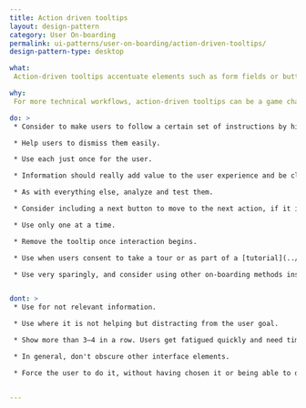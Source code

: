 ```yaml
---
title: Action driven tooltips
layout: design-pattern
category: User On-boarding
permalink: ui-patterns/user-on-boarding/action-driven-tooltips/
design-pattern-type: desktop

what:
 Action-driven tooltips accentuate elements such as form fields or buttons to guide a user through a specific feature or process. Once a user completes a step, they are guided on to the next one.

why:
 For more technical workflows, action-driven tooltips can be a game changer in terms of your activation and retention rates.

do: >
 * Consider to make users to follow a certain set of instructions by highlighting a given element in your app and darkening the space around it.

 * Help users to dismiss them easily.

 * Use each just once for the user.

 * Information should really add value to the user experience and be clear, to the point.

 * As with everything else, analyze and test them.

 * Consider including a next button to move to the next action, if it is part of a serie.

 * Use only one at a time.

 * Remove the tooltip once interaction begins.

 * Use when users consent to take a tour or as part of a [tutorial](../../help/tutorials/).

 * Use very sparingly, and consider using other on-boarding methods instead (like [Tips](../../user-on-boarding/tips/) and [product/feature tours](../../user-on-boarding/product-tours/)).


dont: >
 * Use for not relevant information.

 * Use where it is not helping but distracting from the user goal.

 * Show more than 3–4 in a row. Users get fatigued quickly and need time to act on/ digest what you have taught.

 * In general, don't obscure other interface elements.

 * Force the user to do it, without having chosen it or being able to dismiss it.


---
```

